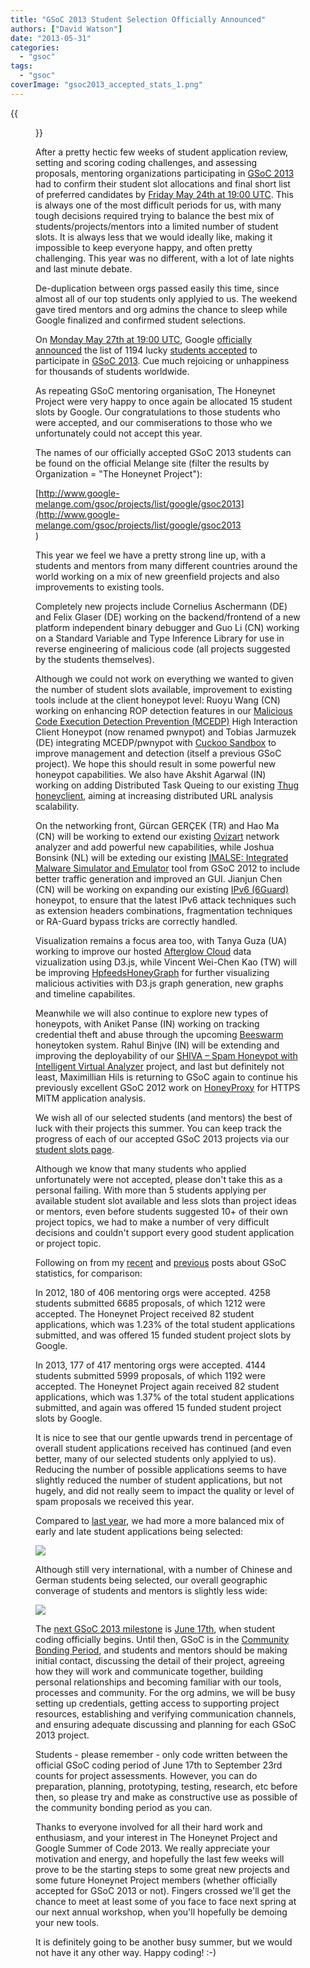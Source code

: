 ```yaml
---
title: "GSoC 2013 Student Selection Officially Announced"
authors: ["David Watson"]
date: "2013-05-31"
categories: 
  - "gsoc"
tags: 
  - "gsoc"
coverImage: "gsoc2013_accepted_stats_1.png"
---
```

{{<figure src="images/banner.png" alt="Banner" width="50%">}}

After a pretty hectic few weeks of student application review, setting and scoring coding challenges, and assessing proposals, mentoring organizations participating in [GSoC 2013](http://www.google-melange.com/gsoc/homepage/google/gsoc2013) had to confirm their student slot allocations and final short list of preferred candidates by [Friday May 24th at 19:00 UTC](https://google-melange.appspot.com/gsoc/events/google/gsoc2013). This is always one of the most difficult periods for us, with many tough decisions required trying to balance the best mix of students/projects/mentors into a limited number of student slots. It is always less that we would ideally like, making it impossible to keep everyone happy, and often pretty challenging. This year was no different, with a lot of late nights and last minute debate.  
  
De-duplication between orgs passed easily this time, since almost all of our top students only applyied to us. The weekend gave tired mentors and org admins the chance to sleep while Google finalized and confirmed student selections.  
  
On [Monday May 27th at 19:00 UTC](https://google-melange.appspot.com/gsoc/events/google/gsoc2013), Google [officially announced](http://google-opensource.blogspot.co.uk/2013/05/students-announced-for-google-summer-of.html) the list of 1194 lucky [students accepted](http://www.google-melange.com/gsoc/projects/list/google/gsoc2013) to participate in [GSoC 2013](http://www.google-melange.com/gsoc/homepage/google/gsoc2013). Cue much rejoicing or unhappiness for thousands of students worldwide.  
  
As repeating GSoC mentoring organisation, The Honeynet Project were very happy to once again be allocated 15 student slots by Google. Our congratulations to those students who were accepted, and our commiserations to those who we unfortunately could not accept this year.  
  
The names of our officially accepted GSoC 2013 students can be found on the official Melange site (filter the results by Organization = "The Honeynet Project"):  
  
[http://www.google-melange.com/gsoc/projects/list/google/gsoc2013](http://www.google-melange.com/gsoc/projects/list/google/gsoc2013<br>)  
  
This year we feel we have a pretty strong line up, with a students and mentors from many different countries around the world working on a mix of new greenfield projects and also improvements to existing tools.  
  
Completely new projects include Cornelius Aschermann (DE) and Felix Glaser (DE) working on the backend/frontend of a new platform independent binary debugger and Guo Li (CN) working on a Standard Variable and Type Inference Library for use in reverse engineering of malicious code (all projects suggested by the students themselves).  
  
Although we could not work on everything we wanted to given the number of student slots available, improvement to existing tools include at the client honeypot level: Ruoyu Wang (CN) working on enhancing ROP detection features in our [Malicious Code Execution Detection Prevention (MCEDP)](https://github.com/shjalayeri/MCEDP) High Interaction Client Honeypot (now renamed pwnypot) and Tobias Jarmuzek (DE) integrating MCEDP/pwnypot with [Cuckoo Sandbox](http://www.cuckoosandbox.org) to improve management and detection (itself a previous GSoC project). We hope this should result in some powerful new honeypot capabilities. We also have Akshit Agarwal (IN) working on adding Distributed Task Queing to our existing [Thug honeyclient](https://github.com/buffer/thug), aiming at increasing distributed URL analysis scalability.  
  
On the networking front, Gürcan GERÇEK (TR) and Hao Ma (CN) will be working to extend our existing [Ovizart](https://github.com/oguzy/ovizart) network analyzer and add powerful new capabilities, while Joshua Bonsink (NL) will be exteding our existing [IMALSE: Integrated Malware Simulator and Emulator](http://people.bu.edu/wangjing/open-source/imalse/html/index.html) tool from GSoC 2012 to include better traffic generation and improved an GUI. Jianjun Chen (CN) will be working on expanding our existing [IPv6 (6Guard)](https://www.honeynet.org/node/944) honeypot, to ensure that the latest IPv6 attack techniques such as extension headers combinations, fragmentation techniques or RA-Guard bypass tricks are correctly handled.  
  
Visualization remains a focus area too, with Tanya Guza (UA) working to improve our hosted [Afterglow Cloud](http://afterglow.secviz.org/) data vizualization using D3.js, while Vincent Wei-Chen Kao (TW) will be improving [HpfeedsHoneyGraph](https://www.honeynet.org/node/957) for further visualizing malicious activities with D3.js graph generation, new graphs and timeline capabilites.  
  
Meanwhile we will also continue to explore new types of honeypots, with Aniket Panse (IN) working on tracking credential theft and abuse through the upcoming [Beeswarm](https://github.com/honeynet/beeswarm) honeytoken system. Rahul Binjve (IN) will be extending and improving the deployability of our [SHIVA – Spam Honeypot with Intelligent Virtual Analyzer](https://github.com/honeynet/shiva) project, and last but definitely not least, Maximillian Hils is returning to GSoC again to continue his previously excellent GSoC 2012 work on [HoneyProxy](http://honeyproxy.org/) for HTTPS MITM application analysis.  
  
We wish all of our selected students (and mentors) the best of luck with their projects this summer. You can keep track the progress of each of our accepted GSoC 2013 projects via our [student slots page](gsoc/slots).  
  
Although we know that many students who applied unfortunately were not accepted, please don't take this as a personal failing. With more than 5 students applying per available student slot available and less slots than project ideas or mentors, even before students suggested 10+ of their own project topics, we had to make a number of very difficult decisions and couldn't support every good student application or project topic.  
  
Following on from my [recent](https://www.honeynet.org/node/1046) and [previous](https://www.honeynet.org/node/840) posts about GSoC statistics, for comparison:  
  
In 2012, 180 of 406 mentoring orgs were accepted. 4258 students submitted 6685 proposals, of which 1212 were accepted. The Honeynet Project received 82 student applications, which was 1.23% of the total student applications submitted, and was offered 15 funded student project slots by Google.  
  
In 2013, 177 of 417 mentoring orgs were accepted. 4144 students submitted 5999 proposals, of which 1192 were accepted. The Honeynet Project again received 82 student applications, which was 1.37% of the total student applications submitted, and again was offered 15 funded student project slots by Google.  
  
It is nice to see that our gentle upwards trend in percentage of overall student applications received has continued (and even better, many of our selected students only applyied to us). Reducing the number of possible applications seems to have slightly reduced the number of student applications, but not hugely, and did not really seem to impact the quality or level of spam proposals we received this year.  
  
Compared to [last year](https://www.honeynet.org/node/858), we had more a more balanced mix of early and late student applications being selected:  
  
![](images/gsoc2013_accepted_stats_1.png)  
  
Although still very international, with a number of Chinese and German students being selected, our overall geographic converage of students and mentors is slightly less wide:  
  
![](images/gsoc2013_accepted_stats_2.png)  
  
The [next GSoC 2013 milestone](http://www.google-melange.com/gsoc/events/google/gsoc2013) is [June 17th](https://google-melange.appspot.com/gsoc/events/google/gsoc2013), when student coding officially begins. Until then, GSoC is in the [Community Bonding Period](http://googlesummerofcode.blogspot.co.uk/2007/04/so-what-is-this-community-bonding-all.html), and students and mentors should be making initial contact, discussing the detail of their project, agreeing how they will work and communicate together, building personal relationships and becoming familiar with our tools, processes and community. For the org admins, we will be busy setting up credentials, getting access to supporting project resources, establishing and verifying communication channels, and ensuring adequate discussing and planning for each GSoC 2013 project.  
  
Students - please remember - only code written between the official GSoC coding period of June 17th to September 23rd counts for project assessments. However, you can do preparation, planning, prototyping, testing, research, etc before then, so please try and make as constructive use as possible of the community bonding period as you can.  
  
Thanks to everyone involved for all their hard work and enthusiasm, and your interest in The Honeynet Project and Google Summer of Code 2013. We really appreciate your motivation and energy, and hopefully the last few weeks will prove to be the starting steps to some great new projects and some future Honeynet Project members (whether officially accepted for GSoC 2013 or not). Fingers crossed we'll get the chance to meet at least some of you face to face next spring at our next annual workshop, when you'll hopefully be demoing your new tools.  
  
It is definitely going to be another busy summer, but we would not have it any other way. Happy coding! :-)
